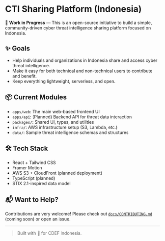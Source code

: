 # CTI Sharing Platform (Indonesia)

🚧 **Work in Progress** — This is an open-source initiative to build a simple, community-driven cyber threat intelligence sharing platform focused on Indonesia.

## ✨ Goals

- Help individuals and organizations in Indonesia share and access cyber threat intelligence.
- Make it easy for both technical and non-technical users to contribute and benefit.
- Keep everything lightweight, serverless, and open.

## 📦 Current Modules

- `apps/web`: The main web-based frontend UI
- `apps/api`: (Planned) Backend API for threat data interaction
- `packages/`: Shared UI, types, and utilities
- `infra/`: AWS infrastructure setup (S3, Lambda, etc.)
- `data/`: Sample threat intelligence schemas and structures

## 🛠 Tech Stack

- React + Tailwind CSS
- Framer Motion
- AWS S3 + CloudFront (planned deployment)
- TypeScript (planned)
- STIX 2.1-inspired data model

## 📬 Want to Help?

Contributions are very welcome! Please check out [`docs/CONTRIBUTING.md`](docs/CONTRIBUTING.md) (coming soon) or open an issue.

---

> Built with 💙 for CDEF Indonesia.
